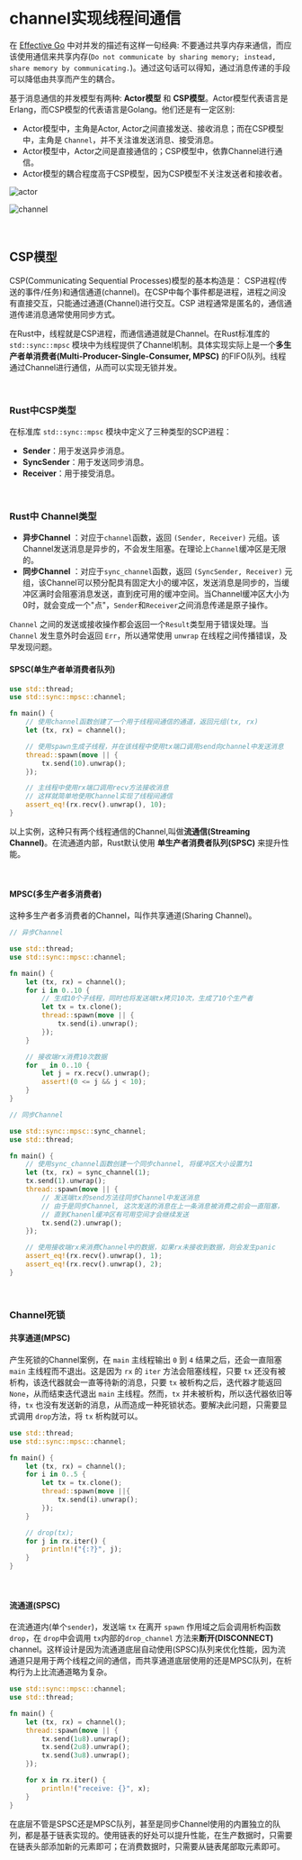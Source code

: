 # channel实现线程间通信

在 [Effective Go](https://go.dev/doc/effective_go#:~:text=Do%20not%20communicate%20by%20sharing%20memory%3B%20instead%2C%20share%20memory%20by%20communicating.) 中对并发的描述有这样一句经典: 不要通过共享内存来通信，而应该使用通信来共享内存(`Do not communicate by sharing memory; instead, share memory by communicating.`)。通过这句话可以得知，通过消息传递的手段可以降低由共享而产生的耦合。

基于消息通信的并发模型有两种: **Actor模型** 和 **CSP模型**。Actor模型代表语言是Erlang，而CSP模型的代表语言是Golang。他们还是有一定区别:

* Actor模型中，主角是Actor, Actor之间直接发送、接收消息；而在CSP模型中，主角是 `Channel`，并不关注谁发送消息、接受消息。
* Actor模型中，Actor之间是直接通信的；CSP模型中，依靠Channel进行通信。
* Actor模型的耦合程度高于CSP模型，因为CSP模型不关注发送者和接收者。

![actor](./Actor模型.png)

![channel](./channel.png)

&nbsp;

## CSP模型

CSP(Communicating Sequential Processes)模型的基本构造是： CSP进程(传送的事件/任务)和通信通道(channel)。在CSP中每个事件都是进程，进程之间没有直接交互，只能通过通道(Channel)进行交互。CSP 进程通常是匿名的，通信通道传递消息通常使用同步方式。

在Rust中，线程就是CSP进程，而通信通道就是Channel。在Rust标准库的 `std::sync::mpsc` 模块中为线程提供了Channel机制。具体实现实际上是一个**多生产者单消费者(Multi-Producer-Single-Consumer, MPSC)** 的FIFO队列。线程通过Channel进行通信，从而可以实现无锁并发。

&nbsp;

### Rust中CSP类型

在标准库 `std::sync::mpsc` 模块中定义了三种类型的SCP进程：

* **Sender**：用于发送异步消息。
* **SyncSender**：用于发送同步消息。
* **Receiver**：用于接受消息。

&nbsp;

### Rust中 Channel类型

* **异步Channel** ：对应于`channel`函数，返回 `(Sender, Receiver)` 元组。该Channel发送消息是异步的，不会发生阻塞。在理论上`Channel`缓冲区是无限的。
* **同步Channel** ：对应于`sync_channel`函数，返回 `(SyncSender, Receiver)` 元组，该Channel可以预分配具有固定大小的缓冲区，发送消息是同步的，当缓冲区满时会阻塞消息发送，直到疣可用的缓冲空间。当Channel缓冲区大小为0时，就会变成一个"点"，`Sender`和`Receiver`之间消息传递是原子操作。

`Channel` 之间的发送或接收操作都会返回一个`Result`类型用于错误处理。当 `Channel` 发生意外时会返回 `Err`，所以通常使用 `unwrap` 在线程之间传播错误，及早发现问题。

#### SPSC(单生产者单消费者队列)

```rust
use std::thread;
use std::sync::mpsc::channel;

fn main() {
    // 使用channel函数创建了一个用于线程间通信的通道，返回元组(tx, rx)
    let (tx, rx) = channel();

    // 使用spawn生成子线程，并在该线程中使用tx端口调用send向channel中发送消息
    thread::spawn(move || {
        tx.send(10).unwrap();
    });

    // 主线程中使用rx端口调用recv方法接收消息
    // 这样就简单地使用Channel实现了线程间通信
    assert_eq!(rx.recv().unwrap(), 10);
}
```

以上实例，这种只有两个线程通信的Channel,叫做**流通信(Streaming Channel)**。在流通道内部，Rust默认使用 **单生产者消费者队列(SPSC)** 来提升性能。

&nbsp;

#### MPSC(多生产者多消费者)

这种多生产者多消费者的Channel，叫作共享通道(Sharing Channel)。

```rust
// 异步Channel

use std::thread;
use std::sync::mpsc::channel;

fn main() {
    let (tx, rx) = channel();
    for i in 0..10 {
        // 生成10个子线程，同时也将发送端tx拷贝10次，生成了10个生产者
        let tx = tx.clone();
        thread::spawn(move || {
            tx.send(i).unwrap();
        });
    }

    // 接收端rx消费10次数据
    for _ in 0..10 {
        let j = rx.recv().unwrap();
        assert!(0 <= j && j < 10);
    }
}
```

```rust
// 同步Channel

use std::sync::mpsc::sync_channel;
use std::thread;

fn main() {
    // 使用sync_channel函数创建一个同步channel, 将缓冲区大小设置为1
    let (tx, rx) = sync_channel(1);
    tx.send(1).unwrap();
    thread::spawn(move || {
        // 发送端tx的send方法往同步Channel中发送消息
        // 由于是同步Channel, 这次发送的消息在上一条消息被消费之前会一直阻塞，
        // 直到Chanenl缓冲区有可用空间才会继续发送
        tx.send(2).unwrap();
    });

    // 使用接收端rx来消费Channel中的数据，如果rx未接收到数据，则会发生panic
    assert_eq!(rx.recv().unwrap(), 1);
    assert_eq!(rx.recv().unwrap(), 2);
}
```

&nbsp;

### Channel死锁

#### 共享通道(MPSC)

产生死锁的Channel案例，在 `main` 主线程输出 `0` 到 `4` 结果之后，还会一直阻塞 `main` 主线程而不退出。这是因为 `rx` 的 `iter` 方法会阻塞线程，只要 `tx` 还没有被析构，该迭代器就会一直等待新的消息，只要 `tx` 被析构之后，迭代器才能返回 `None`，从而结束迭代退出 `main` 主线程。然而，`tx` 并未被析构，所以迭代器依旧等待，`tx` 也没有发送新的消息，从而造成一种死锁状态。要解决此问题，只需要显式调用 `drop`方法，将 `tx` 析构就可以。

```rust
use std::thread;
use std::sync::mpsc::channel;

fn main() {
    let (tx, rx) = channel();
    for i in 0..5 {
        let tx = tx.clone();
        thread::spawn(move ||{
            tx.send(i).unwrap();
        });
    }

    // drop(tx);
    for j in rx.iter() {
        println!("{:?}", j);
    }
}
```

&nbsp;

#### 流通道(SPSC)

在流通道内(单个`sender`)，发送端 `tx` 在离开 `spawn` 作用域之后会调用析构函数 `drop`，在 `drop`中会调用 `tx`内部的`drop_channel` 方法来**断开(DISCONNECT)** channel。这样设计是因为流通道底层自动使用(SPSC)队列来优化性能，因为流通道只是用于两个线程之间的通信，而共享通道底层使用的还是MPSC队列，在析构行为上比流通道略为复杂。

```rust
use std::sync::mpsc::channel;
use std::thread;

fn main() {
    let (tx, rx) = channel();
    thread::spawn(move || {
        tx.send(1u8).unwrap();
        tx.send(2u8).unwrap();
        tx.send(3u8).unwrap();
    });

    for x in rx.iter() {
        println!("receive: {}", x);
    }
}
```

在底层不管是SPSC还是MPSC队列，甚至是同步Channel使用的内置独立的队列，都是基于链表实现的。使用链表的好处可以提升性能，在生产数据时，只需要在链表头部添加新的元素即可；在消费数据时，只需要从链表尾部取元素即可。